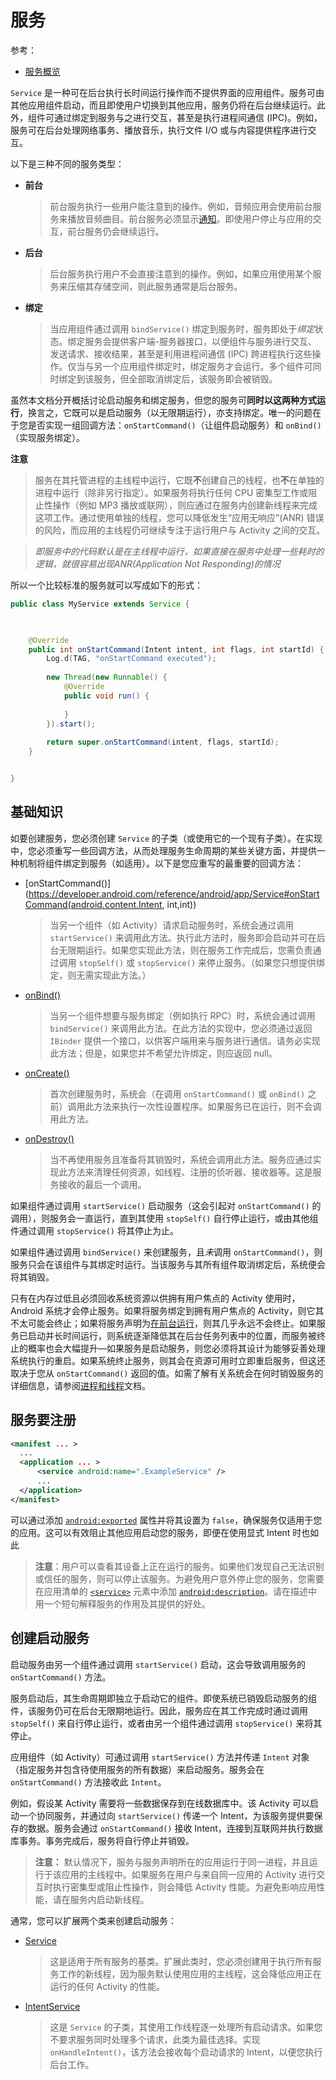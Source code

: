 # 服务

参考：

+ [服务概览](https://developer.android.com/guide/components/services)



`Service` 是一种可在后台执行长时间运行操作而不提供界面的应用组件。服务可由其他应用组件启动，而且即使用户切换到其他应用，服务仍将在后台继续运行。此外，组件可通过绑定到服务与之进行交互，甚至是执行进程间通信 (IPC)。例如，服务可在后台处理网络事务、播放音乐，执行文件 I/O 或与内容提供程序进行交互。

以下是三种不同的服务类型：

+ **前台**

  > 前台服务执行一些用户能注意到的操作。例如，音频应用会使用前台服务来播放音频曲目。前台服务必须显示[通知](https://developer.android.com/guide/topics/ui/notifiers/notifications)。即使用户停止与应用的交互，前台服务仍会继续运行。

+ **后台**

  > 后台服务执行用户不会直接注意到的操作。例如，如果应用使用某个服务来压缩其存储空间，则此服务通常是后台服务。

+ **绑定**

  > 当应用组件通过调用 `bindService()` 绑定到服务时，服务即处于*绑定*状态。绑定服务会提供客户端-服务器接口，以便组件与服务进行交互、发送请求、接收结果，甚至是利用进程间通信 (IPC) 跨进程执行这些操作。仅当与另一个应用组件绑定时，绑定服务才会运行。多个组件可同时绑定到该服务，但全部取消绑定后，该服务即会被销毁。



虽然本文档分开概括讨论启动服务和绑定服务，但您的服务可**同时以这两种方式运行**，换言之，它既可以是启动服务（以无限期运行），亦支持绑定。唯一的问题在于您是否实现一组回调方法：`onStartCommand()`（让组件启动服务）和 `onBind()`（实现服务绑定）。



**注意**

> 服务在其托管进程的主线程中运行，它既**不**创建自己的线程，也**不**在单独的进程中运行（除非另行指定）。如果服务将执行任何 CPU 密集型工作或阻止性操作（例如 MP3 播放或联网），则应通过在服务内创建新线程来完成这项工作。通过使用单独的线程，您可以降低发生“应用无响应”(ANR) 错误的风险，而应用的主线程仍可继续专注于运行用户与 Activity 之间的交互。

> *即服务中的代码默认是在主线程中运行，如果直接在服务中处理一些耗时的逻辑，就很容易出现ANR(Application Not Responding)的情况*

所以一个比较标准的服务就可以写成如下的形式：

```java
public class MyService extends Service {

		

    @Override
    public int onStartCommand(Intent intent, int flags, int startId) {
        Log.d(TAG, "onStartCommand executed");
        
        new Thread(new Runnable() {
            @Override
            public void run() {
                
            }
        }).start();
        
        return super.onStartCommand(intent, flags, startId);
    }


}

```



## 基础知识

如要创建服务，您必须创建 `Service` 的子类（或使用它的一个现有子类）。在实现中，您必须重写一些回调方法，从而处理服务生命周期的某些关键方面，并提供一种机制将组件绑定到服务（如适用）。以下是您应重写的最重要的回调方法：

+ [onStartCommand()](https://developer.android.com/reference/android/app/Service#onStartCommand(android.content.Intent, int,int))

  > 当另一个组件（如 Activity）请求启动服务时，系统会通过调用 `startService()` 来调用此方法。执行此方法时，服务即会启动并可在后台无限期运行。如果您实现此方法，则在服务工作完成后，您需负责通过调用 `stopSelf()` 或 `stopService()` 来停止服务。（如果您只想提供绑定，则无需实现此方法。）

+ [onBind()](https://developer.android.com/reference/android/app/Service#onBind(android.content.Intent))

  > 当另一个组件想要与服务绑定（例如执行 RPC）时，系统会通过调用 `bindService()` 来调用此方法。在此方法的实现中，您必须通过返回 `IBinder` 提供一个接口，以供客户端用来与服务进行通信。请务必实现此方法；但是，如果您并不希望允许绑定，则应返回 null。

+ [onCreate()](https://developer.android.com/reference/android/app/Service#onCreate())

  > 首次创建服务时，系统会（在调用 `onStartCommand()` 或 `onBind()` 之前）调用此方法来执行一次性设置程序。如果服务已在运行，则不会调用此方法。

+ [onDestroy()](https://developer.android.com/reference/android/app/Service#onDestroy())

  > 当不再使用服务且准备将其销毁时，系统会调用此方法。服务应通过实现此方法来清理任何资源，如线程、注册的侦听器、接收器等。这是服务接收的最后一个调用。



如果组件通过调用 `startService()` 启动服务（这会引起对 `onStartCommand()` 的调用），则服务会一直运行，直到其使用 `stopSelf()` 自行停止运行，或由其他组件通过调用 `stopService()` 将其停止为止。

如果组件通过调用 `bindService()` 来创建服务，且*未*调用 `onStartCommand()`，则服务只会在该组件与其绑定时运行。当该服务与其所有组件取消绑定后，系统便会将其销毁。

只有在内存过低且必须回收系统资源以供拥有用户焦点的 Activity 使用时，Android 系统才会停止服务。如果将服务绑定到拥有用户焦点的 Activity，则它其不太可能会终止；如果将服务声明为[在前台运行](https://developer.android.com/guide/components/services#Foreground)，则其几乎永远不会终止。如果服务已启动并长时间运行，则系统逐渐降低其在后台任务列表中的位置，而服务被终止的概率也会大幅提升—如果服务是启动服务，则您必须将其设计为能够妥善处理系统执行的重启。如果系统终止服务，则其会在资源可用时立即重启服务，但这还取决于您从 `onStartCommand()` 返回的值。如需了解有关系统会在何时销毁服务的详细信息，请参阅[进程和线程](https://developer.android.com/guide/components/processes-and-threads)文档。



## 服务要注册

```xml
<manifest ... >
  ...
  <application ... >
      <service android:name=".ExampleService" />
      ...
  </application>
</manifest>
```

可以通过添加 [`android:exported`](https://developer.android.com/guide/topics/manifest/service-element#exported) 属性并将其设置为 `false`，确保服务仅适用于您的应用。这可以有效阻止其他应用启动您的服务，即便在使用显式 Intent 时也如此

> **注意**：用户可以查看其设备上正在运行的服务。如果他们发现自己无法识别或信任的服务，则可以停止该服务。为避免用户意外停止您的服务，您需要在应用清单的 [`<service>`](https://developer.android.com/guide/topics/manifest/service-element) 元素中添加 [`android:description`](https://developer.android.com/guide/topics/manifest/service-element#desc)。请在描述中用一个短句解释服务的作用及其提供的好处。



## 创建启动服务

启动服务由另一个组件通过调用 `startService()` 启动，这会导致调用服务的 `onStartCommand()` 方法。

服务启动后，其生命周期即独立于启动它的组件。即使系统已销毁启动服务的组件，该服务仍可在后台无限期地运行。因此，服务应在其工作完成时通过调用 `stopSelf()` 来自行停止运行，或者由另一个组件通过调用 `stopService()` 来将其停止。

应用组件（如 Activity）可通过调用 `startService()` 方法并传递 `Intent` 对象（指定服务并包含待使用服务的所有数据）来启动服务。服务会在 `onStartCommand()` 方法接收此 `Intent`。

例如，假设某 Activity 需要将一些数据保存到在线数据库中。该 Activity 可以启动一个协同服务，并通过向 `startService()` 传递一个 Intent，为该服务提供要保存的数据。服务会通过 `onStartCommand()` 接收 Intent，连接到互联网并执行数据库事务。事务完成后，服务将自行停止并销毁。

> **注意：** 默认情况下，服务与服务声明所在的应用运行于同一进程，并且运行于该应用的主线程中。如果服务在用户与来自同一应用的 Activity 进行交互时执行密集型或阻止性操作，则会降低 Activity 性能。为避免影响应用性能，请在服务内启动新线程。

通常，您可以扩展两个类来创建启动服务：

+ [Service](https://developer.android.com/reference/android/app/Service)

  > 这是适用于所有服务的基类。扩展此类时，您必须创建用于执行所有服务工作的新线程，因为服务默认使用应用的主线程，这会降低应用正在运行的任何 Activity 的性能。



+ [IntentService](https://developer.android.com/reference/android/app/IntentService)

  > 这是 `Service` 的子类，其使用工作线程逐一处理所有启动请求。如果您不要求服务同时处理多个请求，此类为最佳选择。实现 `onHandleIntent()`，该方法会接收每个启动请求的 Intent，以便您执行后台工作。

















